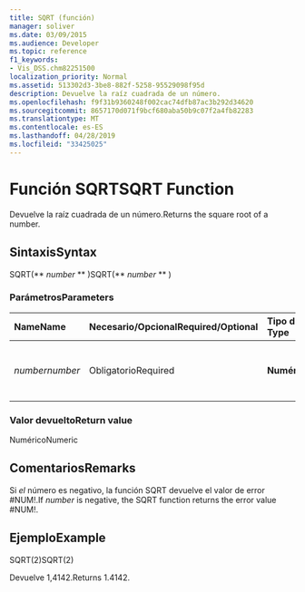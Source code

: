 ```yaml
---
title: SQRT (función)
manager: soliver
ms.date: 03/09/2015
ms.audience: Developer
ms.topic: reference
f1_keywords:
- Vis_DSS.chm82251500
localization_priority: Normal
ms.assetid: 513302d3-3be8-882f-5258-95529098f95d
description: Devuelve la raíz cuadrada de un número.
ms.openlocfilehash: f9f31b9360248f002cac74dfb87ac3b292d34620
ms.sourcegitcommit: 8657170d071f9bcf680aba50b9c07f2a4fb82283
ms.translationtype: MT
ms.contentlocale: es-ES
ms.lasthandoff: 04/28/2019
ms.locfileid: "33425025"
---
```

# <a name="sqrt-function"></a><span data-ttu-id="07676-103">Función SQRT</span><span class="sxs-lookup"><span data-stu-id="07676-103">SQRT Function</span></span>

<span data-ttu-id="07676-104">Devuelve la raíz cuadrada de un número.</span><span class="sxs-lookup"><span data-stu-id="07676-104">Returns the square root of a number.</span></span> 
  
## <a name="syntax"></a><span data-ttu-id="07676-105">Sintaxis</span><span class="sxs-lookup"><span data-stu-id="07676-105">Syntax</span></span>

<span data-ttu-id="07676-106">SQRT(\*\* *number* \*\* )</span><span class="sxs-lookup"><span data-stu-id="07676-106">SQRT(\*\* *number* \*\* )</span></span> 
  
### <a name="parameters"></a><span data-ttu-id="07676-107">Parámetros</span><span class="sxs-lookup"><span data-stu-id="07676-107">Parameters</span></span>

|<span data-ttu-id="07676-108">**Name**</span><span class="sxs-lookup"><span data-stu-id="07676-108">**Name**</span></span>|<span data-ttu-id="07676-109">**Necesario/Opcional**</span><span class="sxs-lookup"><span data-stu-id="07676-109">**Required/Optional**</span></span>|<span data-ttu-id="07676-110">**Tipo de datos**</span><span class="sxs-lookup"><span data-stu-id="07676-110">**Data Type**</span></span>|<span data-ttu-id="07676-111">**Descripción**</span><span class="sxs-lookup"><span data-stu-id="07676-111">**Description**</span></span>|
|:-----|:-----|:-----|:-----|
| <span data-ttu-id="07676-112">_number_</span><span class="sxs-lookup"><span data-stu-id="07676-112">_number_</span></span> <br/> |<span data-ttu-id="07676-113">Obligatorio</span><span class="sxs-lookup"><span data-stu-id="07676-113">Required</span></span>  <br/> |<span data-ttu-id="07676-114">**Numérico**</span><span class="sxs-lookup"><span data-stu-id="07676-114">**Numeric**</span></span> <br/> |<span data-ttu-id="07676-115">El número cuya raíz cuadrada desea buscar.</span><span class="sxs-lookup"><span data-stu-id="07676-115">The number whose square root you want to find.</span></span>  <br/> |
   
### <a name="return-value"></a><span data-ttu-id="07676-116">Valor devuelto</span><span class="sxs-lookup"><span data-stu-id="07676-116">Return value</span></span>

<span data-ttu-id="07676-117">Numérico</span><span class="sxs-lookup"><span data-stu-id="07676-117">Numeric</span></span>
  
## <a name="remarks"></a><span data-ttu-id="07676-118">Comentarios</span><span class="sxs-lookup"><span data-stu-id="07676-118">Remarks</span></span>

<span data-ttu-id="07676-119">Si  _el_ número es negativo, la función SQRT devuelve el valor de error #NUM!.</span><span class="sxs-lookup"><span data-stu-id="07676-119">If  _number_ is negative, the SQRT function returns the error value #NUM!.</span></span> 
  
## <a name="example"></a><span data-ttu-id="07676-120">Ejemplo</span><span class="sxs-lookup"><span data-stu-id="07676-120">Example</span></span>

<span data-ttu-id="07676-121">SQRT(2)</span><span class="sxs-lookup"><span data-stu-id="07676-121">SQRT(2)</span></span> 
  
<span data-ttu-id="07676-122">Devuelve 1,4142.</span><span class="sxs-lookup"><span data-stu-id="07676-122">Returns 1.4142.</span></span> 
  

